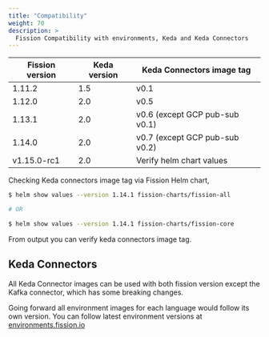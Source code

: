```yaml
---
title: "Compatibility"
weight: 70
description: >
  Fission Compatibility with environments, Keda and Keda Connectors
---
```


| Fission version | Keda version | Keda Connectors image tag      |
| --------------- | ------------ | ------------------------------ |
| 1.11.2          | 1.5          | v0.1                           |
| 1.12.0          | 2.0          | v0.5                           |
| 1.13.1          | 2.0          | v0.6 (except GCP pub-sub v0.1) |
| 1.14.0          | 2.0          | v0.7 (except GCP pub-sub v0.2) |
| v1.15.0-rc1     | 2.0          | Verify helm chart values       |

Checking Keda connectors image tag via Fission Helm chart,

```sh
$ helm show values --version 1.14.1 fission-charts/fission-all

# OR

$ helm show values --version 1.14.1 fission-charts/fission-core
```

From output you can verify keda connectors image tag.

## Keda Connectors

All Keda Connector images can be used with both fission version except the Kafka connector, which has some breaking changes.

Going forward all environment images for each language would follow its own version.
You can follow latest environment versions at [environments.fission.io](https://environments.fission.io/)
